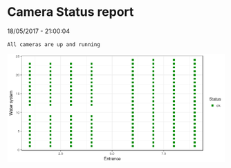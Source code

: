 Camera Status report
================
18/05/2017 - 21:00:04

    All cameras are up and running

![](camreport_files/figure-markdown_github/unnamed-chunk-2-1.png)
